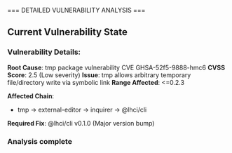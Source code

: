 === DETAILED VULNERABILITY ANALYSIS ===

## Current Vulnerability State

### Vulnerability Details:

**Root Cause**: tmp package vulnerability CVE GHSA-52f5-9888-hmc6 **CVSS Score**: 2.5 (Low severity)
**Issue**: tmp allows arbitrary temporary file/directory write via symbolic link **Range Affected**:
<=0.2.3

**Affected Chain**:

- tmp → external-editor → inquirer → @lhci/cli

**Required Fix**: @lhci/cli v0.1.0 (Major version bump)

### Analysis complete

